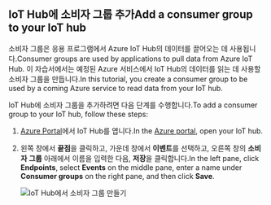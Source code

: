 ## <a name="add-a-consumer-group-to-your-iot-hub"></a><span data-ttu-id="1cf4a-101">IoT Hub에 소비자 그룹 추가</span><span class="sxs-lookup"><span data-stu-id="1cf4a-101">Add a consumer group to your IoT hub</span></span>

<span data-ttu-id="1cf4a-102">소비자 그룹은 응용 프로그램에서 Azure IoT Hub의 데이터를 끌어오는 데 사용됩니다.</span><span class="sxs-lookup"><span data-stu-id="1cf4a-102">Consumer groups are used by applications to pull data from Azure IoT Hub.</span></span> <span data-ttu-id="1cf4a-103">이 자습서에서는 예정된 Azure 서비스에서 IoT Hub의 데이터를 읽는 데 사용할 소비자 그룹을 만듭니다.</span><span class="sxs-lookup"><span data-stu-id="1cf4a-103">In this tutorial, you create a consumer group to be used by a coming Azure service to read data from your IoT hub.</span></span>

<span data-ttu-id="1cf4a-104">IoT Hub에 소비자 그룹을 추가하려면 다음 단계를 수행합니다.</span><span class="sxs-lookup"><span data-stu-id="1cf4a-104">To add a consumer group to your IoT hub, follow these steps:</span></span>

1. <span data-ttu-id="1cf4a-105">[Azure Portal](https://ms.portal.azure.com/)에서 IoT Hub를 엽니다.</span><span class="sxs-lookup"><span data-stu-id="1cf4a-105">In the [Azure portal](https://ms.portal.azure.com/), open your IoT hub.</span></span>
2. <span data-ttu-id="1cf4a-106">왼쪽 창에서 **끝점**을 클릭하고, 가운데 창에서 **이벤트**를 선택하고, 오른쪽 창의 **소비자 그룹** 아래에서 이름을 입력한 다음, **저장**을 클릭합니다.</span><span class="sxs-lookup"><span data-stu-id="1cf4a-106">In the left pane, click **Endpoints**, select **Events** on the middle pane, enter a name under **Consumer groups** on the right pane, and then click **Save**.</span></span>

   ![IoT Hub에서 소비자 그룹 만들기](../articles/iot-hub/media/iot-hub-create-consumer-group/1_iot-hub-create-consumer-group-azure.png)